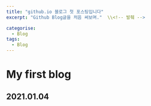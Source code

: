 ```yaml
---
title: "github.io 블로그 첫 포스팅입니다"
excerpt: "Github Blog글을 처음 써보며."  \\<!-- 발췌 -->

categorise:
  - Blog
tags:
  - Blog
---
```

# My first blog

## 2021.01.04